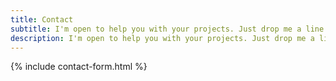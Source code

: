 ```yaml
---
title: Contact
subtitle: I'm open to help you with your projects. Just drop me a line and I will contact you shortly 🙌 If you prefer use social media to reach me out (in the page footer).
description: I'm open to help you with your projects. Just drop me a line and I will contact you shortly
---
```


{% include contact-form.html %}
